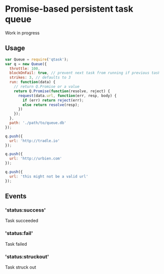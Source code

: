 # Promise-based persistent task queue

Work in progress

## Usage

```js
var Queue = require('qtask');
var q = new Queue({
  throttle: 100,
  blockOnFail: true, // prevent next task from running if previous task struck out
  strikes: 3, // defaults to 3
  run: function(data) {
    // return Q.Promise or a value
    return Q.Promise(function(resolve, reject) {
      request(data.url, function(err, resp, body) {
        if (err) return reject(err);
        else return resolve(resp);
      })
    });
  },
  path: './path/to/queue.db'
});

q.push({
  url: 'http://tradle.io'
});

q.push({
  url: 'http://urbien.com'
});

q.push({
  url: 'this might not be a valid url'
});
```

## Events

### 'status:success'

Task succeeded

### 'status:fail'

Task failed

### 'status:struckout'

Task struck out

